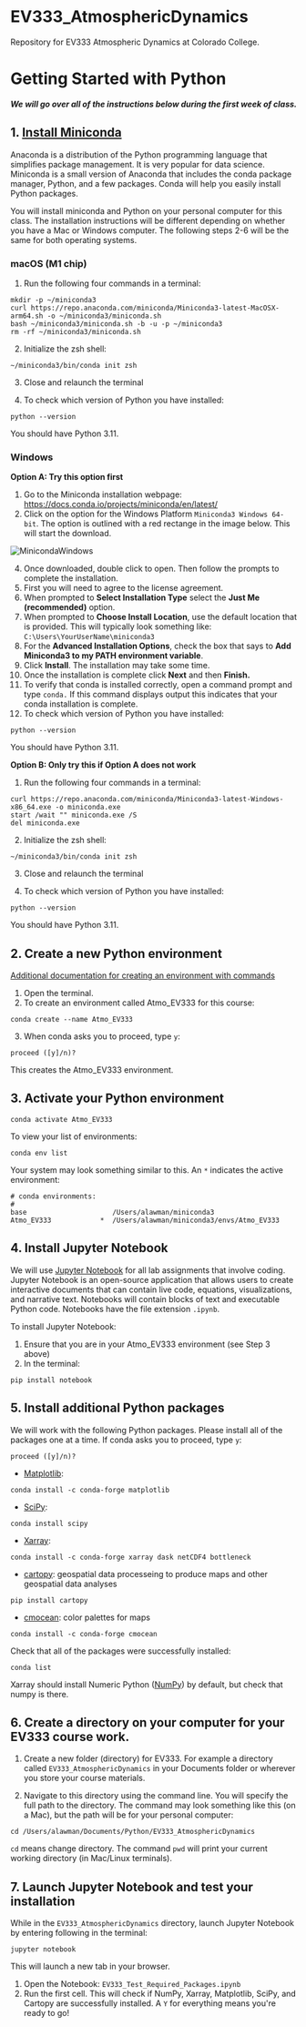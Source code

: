 # EV333_AtmosphericDynamics
Repository for EV333 Atmospheric Dynamics at Colorado College. 

# Getting Started with Python

***We will go over all of the instructions below during the first week of class.***

## 1. [Install Miniconda](https://docs.conda.io/projects/miniconda/en/latest/)
Anaconda is a distribution of the Python programming language that simplifies package management. It is very popular for data science. Miniconda is a small version of Anaconda that includes the conda package manager, Python, and a few packages. Conda will help you easily install Python packages. 

You will install miniconda and Python on your personal computer for this class. The installation instructions will be different depending on whether you have a Mac or Windows computer. The following steps 2-6 will be the same for both operating systems.

### macOS (M1 chip)
1. Run the following four commands in a terminal:
```
mkdir -p ~/miniconda3
curl https://repo.anaconda.com/miniconda/Miniconda3-latest-MacOSX-arm64.sh -o ~/miniconda3/miniconda.sh
bash ~/miniconda3/miniconda.sh -b -u -p ~/miniconda3
rm -rf ~/miniconda3/miniconda.sh
```
2. Initialize the zsh shell:
```
~/miniconda3/bin/conda init zsh
```
3. Close and relaunch the terminal

5. To check which version of Python you have installed: 
```
python --version
```
You should have Python 3.11.

### Windows
**Option A: Try this option first**

1. Go to the Miniconda installation webpage: https://docs.conda.io/projects/miniconda/en/latest/
2. Click on the option for the Windows Platform `Miniconda3 Windows 64-bit`. The option is outlined with a red rectange in the image below. This will start the download.
  
![MinicondaWindows](https://github.com/lawmana/EV333_AtmosphericDynamics/assets/29742094/5d4d89a0-2208-4127-982c-5a9494f01523)

4. Once downloaded, double click to open. Then follow the prompts to complete the installation.
6. First you will need to agree to the license agreement.
7. When prompted to **Select Installation Type** select the **Just Me (recommended)** option.
8. When prompted to **Choose Install Location**, use the default location that is provided. This will typically look something like: `C:\Users\YourUserName\miniconda3`
9. For the **Advanced Installation Options**, check the box that says to **Add Miniconda3 to my PATH environment variable**.
10. Click **Install**. The installation may take some time.
11. Once the installation is complete click **Next** and then **Finish.**
12. To verify that conda is installed correctly, open a command prompt and type `conda.` If this command displays output this indicates that your conda installation is complete.
13. To check which version of Python you have installed: 
```
python --version
```
You should have Python 3.11.

**Option B: Only try this if Option A does not work**
1. Run the following four commands in a terminal:
```
curl https://repo.anaconda.com/miniconda/Miniconda3-latest-Windows-x86_64.exe -o miniconda.exe
start /wait "" miniconda.exe /S
del miniconda.exe
```
2. Initialize the zsh shell:
```
~/miniconda3/bin/conda init zsh
```
3. Close and relaunch the terminal

5. To check which version of Python you have installed: 
```
python --version
```
You should have Python 3.11.

## 2. Create a new Python environment
[Additional documentation for creating an environment with commands](https://conda.io/projects/conda/en/latest/user-guide/tasks/manage-environments.html#creating-an-environment-with-commands)
1. Open the terminal.
2. To create an environment called Atmo_EV333 for this course:
```
conda create --name Atmo_EV333
```
3. When conda asks you to proceed, type `y`:
```
proceed ([y]/n)?
```
This creates the Atmo_EV333 environment. 

## 3. Activate your Python environment
```
conda activate Atmo_EV333
```
To view your list of environments:
```
conda env list
```
Your system may look something similar to this. An `*` indicates the active environment:
```
# conda environments:
#
base                     /Users/alawman/miniconda3
Atmo_EV333            *  /Users/alawman/miniconda3/envs/Atmo_EV333
```


## 4. Install Jupyter Notebook
We will use [Jupyter Notebook](https://jupyter-notebook.readthedocs.io/en/latest/) for all lab assignments that involve coding. Jupyter Notebook is an open-source application that allows users to create interactive documents that can contain live code, equations, visualizations, and narrative text. Notebooks will contain blocks of text and executable Python code. Notebooks have the file extension `.ipynb`.

To install Jupyter Notebook:

1. Ensure that you are in your Atmo_EV333 environment (see Step 3 above)
2. In the terminal: 
```
pip install notebook
```

## 5. Install additional Python packages
We will work with the following Python packages. Please install all of the packages one at a time. If conda asks you to proceed, type `y`:

```
proceed ([y]/n)?
```

- [Matplotlib](https://matplotlib.org/stable/): 
```
conda install -c conda-forge matplotlib
```
- [SciPy](https://scipy.org/install/):
```
conda install scipy
```
- [Xarray](https://docs.xarray.dev/en/latest/getting-started-guide/installing.html):
```
conda install -c conda-forge xarray dask netCDF4 bottleneck
```
- [cartopy](https://scitools.org.uk/cartopy/docs/latest/index.html): geospatial data processeing to produce maps and other geospatial data analyses
```
pip install cartopy
```
- [cmocean](https://matplotlib.org/cmocean/#installation): color palettes for maps
```
conda install -c conda-forge cmocean
```

Check that all of the packages were successfully installed:
```
conda list
```
Xarray should install Numeric Python ([NumPy](https://numpy.org/install/)) by default, but check that numpy is there.

## 6. Create a directory on your computer for your EV333 course work.

1. Create a new folder (directory) for EV333. For example a directory called `EV333_AtmosphericDynamics` in your Documents folder or wherever you store your course materials.

2. Navigate to this directory using the command line. You will specify the full path to the directory. The command may look something like this (on a Mac), but the path will be for your personal computer:
```
cd /Users/alawman/Documents/Python/EV333_AtmosphericDynamics
```
`cd` means change directory. The command `pwd` will print your current working directory (in Mac/Linux terminals). 

## 7. Launch Jupyter Notebook and test your installation
While in the `EV333_AtmosphericDynamics` directory, launch Jupyter Notebook by entering following in the terminal:
```
jupyter notebook
```
This will launch a new tab in your browser. 

1. Open the Notebook: `EV333_Test_Required_Packages.ipynb`
2. Run the first cell. This will check if NumPy, Xarray, Matplotlib, SciPy, and Cartopy are successfully installed. A `Y` for everything means you're ready to go!
